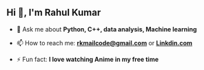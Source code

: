 ## Hi 👋, I'm Rahul Kumar


- 💬 Ask me about **Python, C++, data analysis, Machine learning**

- 📫 How to reach me: **rkmailcode@gmail.com** or **[Linkdin.com](https://www.linkedin.com/in/rkzero/)**

- ⚡ Fun fact: **I love watching Anime in my free time**

<!-- <img src="https://github-readme-stats.vercel.app/api?username=rkstu&&show_icons=true&title_color=ffffff&icon_color=bb2acf&text_color=daf7dc&bg_color=151515"> -->
